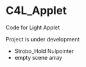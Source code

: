 # C4L_Applet
Code for Light Applet

Project is under development

* Strobo_Hold Nulpointer
* empty scene array
